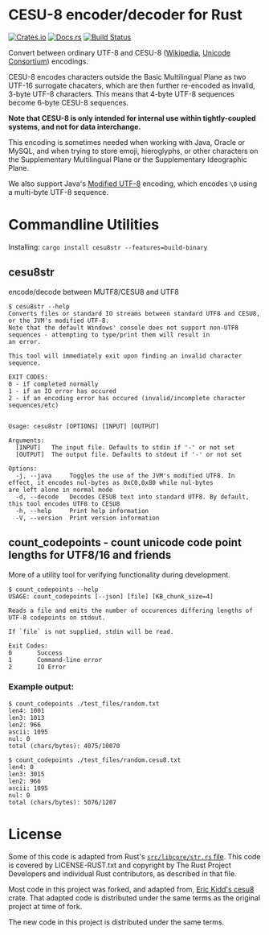 # CESU-8 encoder/decoder for Rust

[![Crates.io][crates-badge]][crates-url]
[![Docs.rs][docs-badge]][docs-url]
[![Build Status][actions-badge]][actions-url]

Convert between ordinary UTF-8 and CESU-8 ([Wikipedia][wikipedia-cesu8], [Unicode Consortium][unicode-cesu8]) encodings.

CESU-8 encodes characters outside the Basic Multilingual Plane as two
UTF-16 surrogate chacaters, which are then further re-encoded as invalid,
3-byte UTF-8 characters.  This means that 4-byte UTF-8 sequences become
6-byte CESU-8 sequences.

**Note that CESU-8 is only intended for internal use within tightly-coupled
systems, and not for data interchange.**

This encoding is sometimes needed when working with Java, Oracle or MySQL,
and when trying to store emoji, hieroglyphs, or other characters on the
Supplementary Multilingual Plane or the Supplementary Ideographic Plane.

We also support Java's [Modified UTF-8][wikipedia-mutf8] encoding, which encodes `\0`
using a multi-byte UTF-8 sequence.

# Commandline Utilities

Installing:
`cargo install cesu8str --features=build-binary`

## cesu8str
encode/decode between MUTF8/CESU8 and UTF8
```
$ cesu8str --help
Converts files or standard IO streams between standard UTF8 and CESU8, or the JVM's modified UTF-8.
Note that the default Windows' console does not support non-UTF8 sequences - attempting to type/print them will result in 
an error.

This tool will immediately exit upon finding an invalid character sequence.

EXIT CODES:
0 - if completed normally
1 - if an IO error has occured
2 - if an encoding error has occured (invalid/incomplete character sequences/etc)


Usage: cesu8str [OPTIONS] [INPUT] [OUTPUT]

Arguments:
  [INPUT]   The input file. Defaults to stdin if '-' or not set
  [OUTPUT]  The output file. Defaults to stdout if '-' or not set

Options:
  -j, --java     Toggles the use of the JVM's modified UTF8. In effect, it encodes nul-bytes as 0xC0,0x80 while nul-bytes 
are left alone in normal mode
  -d, --decode   Decodes CESU8 text into standard UTF8. By default, this tool encodes UTF8 to CESU8
  -h, --help     Print help information
  -V, --version  Print version information
```

## count_codepoints - count unicode code point lengths for UTF8/16 and friends
More of a utility tool for verifying functionality during development.
```
$ count_codepoints --help
USAGE: count_codepoints [--json] [file] [KB_chunk_size=4]

Reads a file and emits the number of occurences differing lengths of UTF-8 codepoints on stdout.

If `file` is not supplied, stdin will be read.

Exit Codes:
0       Success
1       Command-line error
2       IO Error
```

### Example output:
```
$ count_codepoints ./test_files/random.txt      
len4: 1001
len3: 1013
len2: 966
ascii: 1095
nul: 0
total (chars/bytes): 4075/10070

$ count_codepoints ./test_files/random.cesu8.txt
len4: 0
len3: 3015
len2: 966
ascii: 1095
nul: 0
total (chars/bytes): 5076/1207
```

# License

Some of this code is adapted from Rust's [`src/libcore/str.rs` file][str.rs].
This code is covered by LICENSE-RUST.txt and copyright by The Rust Project
Developers and individual Rust contributors, as described in that file.

Most code in this project was forked, and adapted from, [Eric Kidd's cesu8][emk-cesu8] crate.
That adapted code is distributed under the same terms as the original project at
time of fork.

The new code in this project is distributed under the same terms.

[str.rs]: https://github.com/rust-lang/rust/blob/master/src/libcore/str.rs
[emk-cesu8]: https://github.com/emk/cesu8-rs
[crates-badge]: https://img.shields.io/crates/v/cesu8str.svg
[crates-url]: https://crates.io/crates/cesu8str
[docs-badge]: https://img.shields.io/badge/docs.rs-cesu8str?logo=docs.rs
[docs-url]: https://docs.rs/cesu8str
[actions-badge]: https://github.com/chrismooredev/cesu8str-rs/actions/workflows/rust.yml/badge.svg
[actions-url]: https://github.com/chrismooredev/cesu8str-rs/actions/workflows/rust.yml
[wikipedia-cesu8]: https://en.wikipedia.org/wiki/CESU-8
[wikipedia-mutf8]: https://en.wikipedia.org/wiki/UTF-8#Modified_UTF-8
[unicode-cesu8]: https://www.unicode.org/reports/tr26/tr26-2.html
